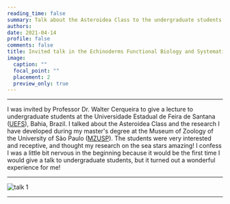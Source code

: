 ```yaml
---
reading_time: false
summary: Talk about the Asteroidea Class to the undergraduate students at the Universidade Estadual de Feira de Santana (UEFS)
authors:
date: 2021-04-14
profile: false
comments: false
title: Invited talk in the Echinoderms Functional Biology and Systematics course 
image:
  caption: ""
  focal_point: ""
  placement: 2
  preview_only: true
---
```


---

I was invited by Professor Dr. Walter Cerqueira to give a lecture to undergraduate students at the Universidade Estadual de Feira de Santana ([UEFS](http://www.uefs.br/)), Bahia, Brazil. I talked about the Asteroidea Class and the research I have developed during my master's degree at the Museum of Zoology of the University of São Paulo ([MZUSP](http://mz.usp.br/pt/pagina-inicial/)). The students were very interested and receptive, and thought my research on the sea stars amazing! I confess I was a little bit nervous in the beginning because it would be the first time I would give a talk to undergraduate students, but it turned out a wonderful experience for me! 

---
![talk 1](https://raw.githubusercontent.com/rosanafcunha/rosanafcunha/master/static/media/talk-1.png "talk 1")

---
